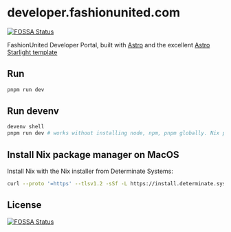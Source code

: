# developer.fashionunited.com
[![FOSSA Status](https://app.fossa.com/api/projects/git%2Bgithub.com%2Ffuww%2Fdeveloper.fashionunited.com.svg?type=shield)](https://app.fossa.com/projects/git%2Bgithub.com%2Ffuww%2Fdeveloper.fashionunited.com?ref=badge_shield)


FashionUnited Developer Portal, built with [Astro](https://astro.build/) and the excellent [Astro Starlight template](https://astro.build/themes/details/starlight/)

## Run

```bash
pnpm run dev
```

## Run devenv

```bash
devenv shell
pnpm run dev # works without installing node, npm, pnpm globally. Nix packaga manager is used.
```

## Install Nix package manager on MacOS

Install Nix with the Nix installer from Determinate Systems:

```bash
curl --proto '=https' --tlsv1.2 -sSf -L https://install.determinate.systems/nix | sh -s -- install
```


## License
[![FOSSA Status](https://app.fossa.com/api/projects/git%2Bgithub.com%2Ffuww%2Fdeveloper.fashionunited.com.svg?type=large)](https://app.fossa.com/projects/git%2Bgithub.com%2Ffuww%2Fdeveloper.fashionunited.com?ref=badge_large)